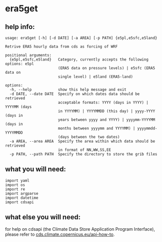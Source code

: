 # era5get

## help info:

```
usage: era5get [-h] [-d DATE] [-a AREA] [-p PATH] {e5pl,e5sfc,e5land}

Retrive ERA5 hourly data from cds as forcing of WRF

positional arguments:
  {e5pl,e5sfc,e5land}   Category, currently accepts the following options: e5pl
                        (ERA5 data on pressure levels) | e5sfc (ERA5 data on 
                        single level) | e5land (ERA5-land)

options:
  -h, --help            show this help message and exit
  -d DATE, --date DATE  Specify on which dates data should be retrieved 
                        acceptable formats: YYYY (days in YYYY) | YYYYMM (days 
                        in YYYYMM) | YYYYMMDD (this day) | yyyy-YYYY (days in 
                        years between yyyy and YYYY) | yyyymm-YYYYMM (days in 
                        months between yyyymm and YYYYMM) | yyyymmdd-YYYYMMDD 
                        (days between the two dates)
  -a AREA, --area AREA  Specify the area within which data should be retrieved
                        in format of NN,WW,SS,EE
  -p PATH, --path PATH  Specify the directory to store the grib files
```

## what you will need:

```
import yaml                                                                     
import os                                                                       
import re                                                                       
import argparse                                                                 
import datetime                                                                 
import cdsapi
```

## what else you will need:

for help on cdsapi (the Climate Data Store Application Program Interface),
please refer to [cds.climate.copernicus.eu/api-how-to](https://cds.climate.copernicus.eu/api-how-to).
